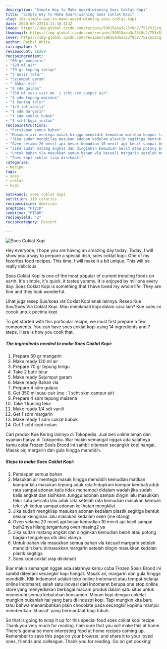 ```yaml
---
description: "Simple Way to Make Award-winning Soes Coklat Kopi"
title: "Simple Way to Make Award-winning Soes Coklat Kopi"
slug: 104-simple-way-to-make-award-winning-soes-coklat-kopi
date: 2020-09-23T14:11:10.113Z
image: https://img-global.cpcdn.com/recipes/59015ada3c23f8c2/751x532cq70/soes-coklat-kopi-foto-resep-utama.jpg
thumbnail: https://img-global.cpcdn.com/recipes/59015ada3c23f8c2/751x532cq70/soes-coklat-kopi-foto-resep-utama.jpg
cover: https://img-global.cpcdn.com/recipes/59015ada3c23f8c2/751x532cq70/soes-coklat-kopi-foto-resep-utama.jpg
author: Rachel White
ratingvalue: 5
reviewcount: 16269
recipeingredient:
- "60 gr mangarin"
- "120 ml air"
- "70 gr tepung terigu"
- "2 butir telur"
- "Sejumput garam"
- " Bahan vla"
- "4 sdm gulpas"
- "350 ml susu cair me  1 scht skm campur air"
- "4 sdm tepung maizena"
- "1 kuning telur"
- "1/4 sdt vanili"
- "1 sdm margarin"
- "1 sdm coklat bubuk"
- "1 scht kopi instan"
recipeinstructions:
- "Persiapan semua bahan"
- "Masukan air mentega masak hingga mendidih kemudian matikan kompor lalu masukan tepung aduk rata hidupkam kompor kembali aduk rata sampai adonan kalis tidak menempel didalam wadah jika sudah kalis angkat dan sisihkam..tunggu adonan sampai dingin lalu masukkan telur satu persatu lalu aduk rata setelah rata kemudian masukan kembali telur yh kedua sampai adonan kelihatan mengkilat"
- "Jika sudah mengkilap masukan adonan kedalam plastik segitiga bentuk sesuai keinginan..lalu masukan kedalam oven (me otang)"
- "Oven selama 20 menit api besar kemudian 10 menit api kecil sampai buih2nya hilang.tergantung oven masing2 ya"
- "Jika sudah matang angkat dan dinginkan kemudian belah atau potong bagian tengahnya utk diisi vlanya"
- "Untuk bahan vla masukkan semua bahan vla kecuali margarin setelah mendidih baru dimasukkan margarin setelah dingin masukkan kedalan plastk segitiga"
- "Soes kopi coklat siap dinikmati"
categories:
- Recipe
tags:
- soes
- coklat
- kopi

katakunci: soes coklat kopi 
nutrition: 110 calories
recipecuisine: American
preptime: "PT21M"
cooktime: "PT50M"
recipeyield: "2"
recipecategory: Dessert

---
```



![Soes Coklat Kopi](https://img-global.cpcdn.com/recipes/59015ada3c23f8c2/751x532cq70/soes-coklat-kopi-foto-resep-utama.jpg)

Hey everyone, I hope you are having an amazing day today. Today, I will show you a way to prepare a special dish, soes coklat kopi. One of my favorites food recipes. This time, I will make it a bit unique. This will be really delicious.

Soes Coklat Kopi is one of the most popular of current trending foods on earth. It's simple, it's quick, it tastes yummy. It is enjoyed by millions every day. Soes Coklat Kopi is something that I have loved my whole life. They are fine and they look wonderful.

Lihat juga resep Sus/soes vla Coklat Kopi enak lainnya. Resep Kue Sus/Soes Vla Coklat Kopi. Mau menikmati kopi dalam cara lain? Kue soes ini cocok untuk pecinta kopi.


To get started with this particular recipe, we must first prepare a few components. You can have soes coklat kopi using 14 ingredients and 7 steps. Here is how you cook that.

<!--inarticleads1-->

##### The ingredients needed to make Soes Coklat Kopi:

1. Prepare 60 gr mangarin
1. Make ready 120 ml air
1. Prepare 70 gr tepung terigu
1. Take 2 butir telur
1. Make ready Sejumput garam
1. Make ready  Bahan vla
1. Prepare 4 sdm gulpas
1. Get 350 ml susu cair (me : 1 scht skm campur air)
1. Prepare 4 sdm tepung maizena
1. Take 1 kuning telur
1. Make ready 1/4 sdt vanili
1. Get 1 sdm margarin
1. Make ready 1 sdm coklat bubuk
1. Get 1 scht kopi instan


Cari produk Kue Kering lainnya di Tokopedia. Jual beli online aman dan nyaman hanya di Tokopedia. Biar makin semangat nggak ada salahnya kamu coba Frozen Sosis Brood ini sambil ditemani secangkir kopi hangat. Masak air, margarin dan gula hingga mendidih. 

<!--inarticleads2-->

##### Steps to make Soes Coklat Kopi:

1. Persiapan semua bahan
1. Masukan air mentega masak hingga mendidih kemudian matikan kompor lalu masukan tepung aduk rata hidupkam kompor kembali aduk rata sampai adonan kalis tidak menempel didalam wadah jika sudah kalis angkat dan sisihkam..tunggu adonan sampai dingin lalu masukkan telur satu persatu lalu aduk rata setelah rata kemudian masukan kembali telur yh kedua sampai adonan kelihatan mengkilat
1. Jika sudah mengkilap masukan adonan kedalam plastik segitiga bentuk sesuai keinginan..lalu masukan kedalam oven (me otang)
1. Oven selama 20 menit api besar kemudian 10 menit api kecil sampai buih2nya hilang.tergantung oven masing2 ya
1. Jika sudah matang angkat dan dinginkan kemudian belah atau potong bagian tengahnya utk diisi vlanya
1. Untuk bahan vla masukkan semua bahan vla kecuali margarin setelah mendidih baru dimasukkan margarin setelah dingin masukkan kedalan plastk segitiga
1. Soes kopi coklat siap dinikmati


Biar makin semangat nggak ada salahnya kamu coba Frozen Sosis Brood ini sambil ditemani secangkir kopi hangat. Masak air, margarin dan gula hingga mendidih. Klik Indomaret adalah toko online Indomaret atau tempat belanja online Indomaret; salah satu inovasi dari Indomaret berupa one stop online store yang menyediakan berbagai macam produk dalam satu situs untuk memenuhi semua kebutuhan konsumen. Minum kopi dengan cokelat mungkin bukanlah hal yang baru di industri kopi. Tapi mungkin kita baru tahu bahwa menambahkan plain chocolate pada secangkir kopimu mampu memberikan &#39;khasiat&#39; yang bermanfaat bagi tubuh. 

So that is going to wrap it up for this special food soes coklat kopi recipe. Thank you very much for reading. I am sure that you will make this at home. There's gonna be more interesting food at home recipes coming up. Remember to save this page on your browser, and share it to your loved ones, friends and colleague. Thank you for reading. Go on get cooking!
